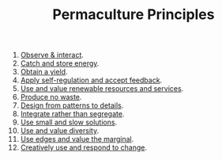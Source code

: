 ﻿---
backlinks:
- title: Bush regeneration (Wood duck meadows)
  url: /sense/landscape-garden/regeneration.html
- title: Permaculture
  url: /sense/landscape-garden/permaculture.html
tags: sense, landscape, regeneration, permaculture
title: Permaculture Principles
type: note
---
1. [Observe & interact](https://permacultureprinciples.com/permaculture-principles/_1/).
2. [Catch and store energy](https://permacultureprinciples.com/permaculture-principles/_2/).
3. [Obtain a yield](https://permacultureprinciples.com/permaculture-principles/_3/). 
4. [Apply self-regulation and accept feedback](https://permacultureprinciples.com/permaculture-principles/_4/).
5. [Use and value renewable resources and services](https://permacultureprinciples.com/permaculture-principles/_5/).
6. [Produce no waste](https://permacultureprinciples.com/permaculture-principles/_6/).
7. [Design from patterns to details](https://permacultureprinciples.com/permaculture-principles/_7/).
8. [Integrate rather than segregate](https://permacultureprinciples.com/permaculture-principles/_8/).
9. [Use small and slow solutions](https://permacultureprinciples.com/permaculture-principles/_9/).
10. [Use and value diversity](https://permacultureprinciples.com/permaculture-principles/_10/).
11. [Use edges and value the marginal](https://permacultureprinciples.com/permaculture-principles/_11/).
12. [Creatively use and respond to change](https://permacultureprinciples.com/permaculture-principles/_12/).